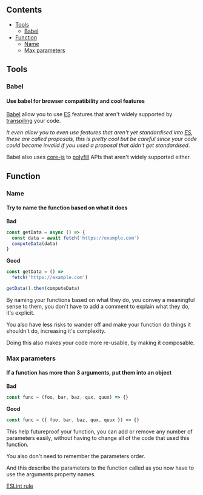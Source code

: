 ## Contents
- [Tools](#tools)
  - [Babel](#babel)
- [Function](#function)
  - [Name](#name)
  - [Max parameters](#max-parameters)

## Tools
### Babel
#### Use babel for browser compatibility and cool features
[Babel](https://babeljs.io/) allow you to use [ES](https://en.wikipedia.org/wiki/ECMAScript) features that aren't widely supported by [transpiling](https://en.wikipedia.org/wiki/Source-to-source_compiler) your code.

*It even allow you to even use features that aren't yet standardised into [ES](https://en.wikipedia.org/wiki/ECMAScript), these are called proposals, this is pretty cool but be careful since your code could become invalid if you used a proposal that didn't get standardised*.

Babel also uses [core-js](https://github.com/zloirock/core-js) to [polyfill](https://en.wikipedia.org/wiki/Polyfill_(programming)) APIs that aren't widely supported either.

## Function
### Name
#### Try to name the function based on what it does
**Bad**
```js
const getData = async () => {
  const data = await fetch('https://example.com')
  computeData(data)
}
```
**Good**
```js
const getData = () =>
  fetch('https://example.com')

getData().then(computeData)
```
By naming your functions based on what they do, you convey a meaningful sense to them, you don't have to add a comment to explain what they do, it's explicit.

You also have less risks to wander off and make your function do things it shouldn't do, increasing it's complexity.

Doing this also makes your code more re-usable, by making it composable.

### Max parameters
#### If a function has more than 3 arguments, put them into an object
**Bad**
```js
const func = (foo, bar, baz, qux, quux) => {}
```
**Good**
```js
const func = ({ foo, bar, baz, qux, quux }) => {}
```
This help futureproof your function, you can add or remove any number of parameters easily, without having to change all of the code that used this function.

You also don't need to remember the parameters order.

And this describe the parameters to the function called as you now have to use the arguments property names.

[ESLint rule](https://eslint.org/docs/rules/max-params)
